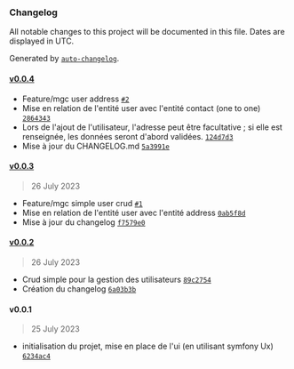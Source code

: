 ### Changelog

All notable changes to this project will be documented in this file. Dates are displayed in UTC.

Generated by [`auto-changelog`](https://github.com/CookPete/auto-changelog).

#### [v0.0.4](https://github.com/DTC-Formation/symfony-relationship-mgcodeur/compare/v0.0.3...v0.0.4)

- Feature/mgc user address [`#2`](https://github.com/DTC-Formation/symfony-relationship-mgcodeur/pull/2)
- Mise en relation de l'entité user avec l'entité contact (one to one) [`2864343`](https://github.com/DTC-Formation/symfony-relationship-mgcodeur/commit/2864343c1f4b2cf0ce833899a8f14b867bee587e)
- Lors de l'ajout de l'utilisateur, l'adresse peut être facultative ; si elle est renseignée, les données seront d'abord validées. [`124d7d3`](https://github.com/DTC-Formation/symfony-relationship-mgcodeur/commit/124d7d30db3f085e5d1ce47bf4bf732c9a942319)
- Mise à jour du CHANGELOG.md [`5a3991e`](https://github.com/DTC-Formation/symfony-relationship-mgcodeur/commit/5a3991ed86fe8333cc8ef636d039c5cd5b7f10ba)

#### [v0.0.3](https://github.com/DTC-Formation/symfony-relationship-mgcodeur/compare/v0.0.2...v0.0.3)

> 26 July 2023

- Feature/mgc simple user crud [`#1`](https://github.com/DTC-Formation/symfony-relationship-mgcodeur/pull/1)
- Mise en relation de l'entité user avec l'entité address [`0ab5f8d`](https://github.com/DTC-Formation/symfony-relationship-mgcodeur/commit/0ab5f8d44d77d8dba56ce4e29305f312082555d6)
- Mise à jour du changelog [`f7579e0`](https://github.com/DTC-Formation/symfony-relationship-mgcodeur/commit/f7579e0a0a64c1ce6025738254dcd798d462f936)

#### [v0.0.2](https://github.com/DTC-Formation/symfony-relationship-mgcodeur/compare/v0.0.1...v0.0.2)

> 26 July 2023

- Crud simple pour la gestion des utilisateurs [`89c2754`](https://github.com/DTC-Formation/symfony-relationship-mgcodeur/commit/89c27542af68ab966db1e98b42e1720ad8a7819a)
- Création du changelog [`6a03b3b`](https://github.com/DTC-Formation/symfony-relationship-mgcodeur/commit/6a03b3b3dcb91bab74b6c372e5fcc1c3fa74e167)

#### v0.0.1

> 25 July 2023

- initialisation du projet, mise en place de l'ui (en utilisant symfony Ux) [`6234ac4`](https://github.com/DTC-Formation/symfony-relationship-mgcodeur/commit/6234ac4e8fa90182f8e25ed9c1647bc1ad13571f)
